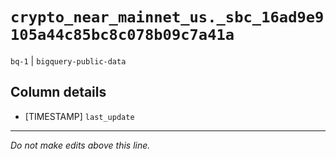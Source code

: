 # `crypto_near_mainnet_us._sbc_16ad9e9105a44c85bc8c078b09c7a41a`
`bq-1` | `bigquery-public-data`

## Column details
* [TIMESTAMP] `last_update`

-------------------------------------------------------------------------------
*Do not make edits above this line.*
